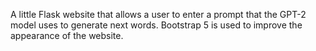 A little Flask website that allows a user to enter a prompt that the GPT-2 model uses to generate next words. Bootstrap 5 is used to improve the appearance of the website.
